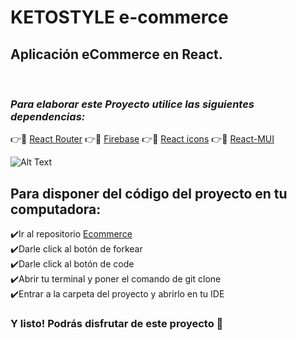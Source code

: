 # **KETOSTYLE e-commerce**


## Aplicación eCommerce en React.
<br>


###  ***Para elaborar este Proyecto utilice las siguientes dependencias:***


👉📁 [React Router](https://reactrouter.com/)
👉📁 [Firebase](https://firebase.google.com/?hl=es)
👉📁 [React icons](https://react-icons.github.io/react-icons/)
👉📁 [React-MUI](https://mui.com/)


 ![Alt Text](./navegacion.gif)
## Para disponer del código del proyecto en tu computadora:

 ✔️Ir al repositorio  [Ecommerce](https://github.com/rodrimadrid/ecommerce)
 <br>
 ✔️Darle click al botón de forkear
 <br>
 ✔️Darle click al botón de code
 <br>
 ✔️Abrir tu terminal y poner el comando de git clone <url>
 <br>
 ✔️Entrar a la carpeta del proyecto y abrirlo en tu IDE 
 <br>

### Y listo! Podrás disfrutar de este proyecto 🤗
